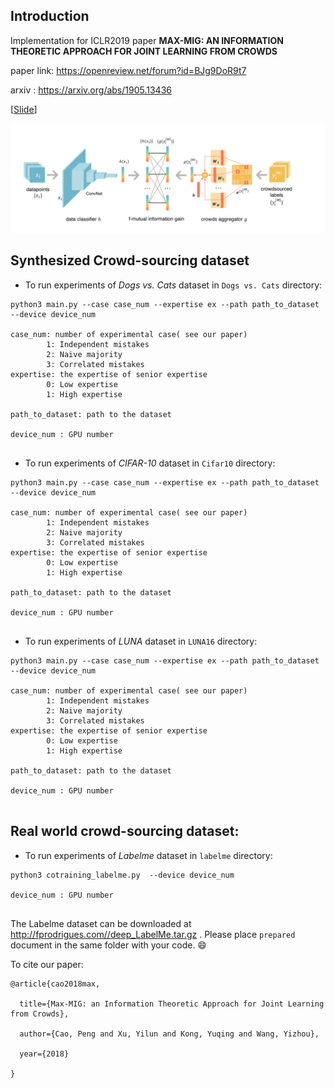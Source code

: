 ## Introduction



Implementation for ICLR2019 paper **MAX-MIG: AN INFORMATION THEORETIC APPROACH FOR JOINT LEARNING FROM CROWDS**

paper link: https://openreview.net/forum?id=BJg9DoR9t7

arxiv : https://arxiv.org/abs/1905.13436

[[Slide](https://www.dropbox.com/scl/fi/urg6ko7dfulbmz9rc5n9c/max_mig.pptx?dl=0&rlkey=55ktvcvnvvvgw3pv7oezr7r57)]



<img src="https://github.com/Newbeeer/Max-MIG/blob/master/graph.png" width="650px" />

## Synthesized Crowd-sourcing dataset



- To run experiments of *Dogs vs. Cats* dataset in `Dogs vs. Cats` directory: 

```shell
python3 main.py --case case_num --expertise ex --path path_to_dataset --device device_num

case_num: number of experimental case( see our paper) 
		1: Independent mistakes
		2: Naive majority
		3: Correlated mistakes
expertise: the expertise of senior expertise
		0: Low expertise
		1: High expertise
		
path_to_dataset: path to the dataset

device_num : GPU number
		
```



- To run experiments of *CIFAR-10* dataset in `Cifar10` directory: 

```shell
python3 main.py --case case_num --expertise ex --path path_to_dataset --device device_num

case_num: number of experimental case( see our paper) 
		1: Independent mistakes
		2: Naive majority
		3: Correlated mistakes
expertise: the expertise of senior expertise
		0: Low expertise
		1: High expertise
		
path_to_dataset: path to the dataset

device_num : GPU number
		
```





- To run experiments of *LUNA* dataset in `LUNA16` directory: 

```shell
python3 main.py --case case_num --expertise ex --path path_to_dataset --device device_num

case_num: number of experimental case( see our paper) 
		1: Independent mistakes
		2: Naive majority
		3: Correlated mistakes
expertise: the expertise of senior expertise
		0: Low expertise
		1: High expertise
		
path_to_dataset: path to the dataset

device_num : GPU number
		
```





## Real world crowd-sourcing dataset:



- To run experiments of *Labelme* dataset in `labelme` directory: 

```shell
python3 cotraining_labelme.py  --device device_num

device_num : GPU number
		
```



The Labelme dataset can be downloaded at http://fprodrigues.com//deep_LabelMe.tar.gz . Please place `prepared` document in the same folder with your code. :smile:



To cite our paper:

```shell
@article{cao2018max,

  title={Max-MIG: an Information Theoretic Approach for Joint Learning from Crowds},

  author={Cao, Peng and Xu, Yilun and Kong, Yuqing and Wang, Yizhou},

  year={2018}

}

```







